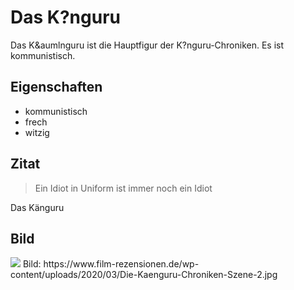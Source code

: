 # Das K?nguru

Das K&aumlnguru ist die Hauptfigur der K?nguru-Chroniken. Es ist kommunistisch.

## Eigenschaften

* kommunistisch
* frech
* witzig

## Zitat

> Ein Idiot in Uniform ist immer noch ein Idiot

Das Känguru

## Bild
<img src="https://www.film-rezensionen.de/wp-content/uploads/2020/03/Die-Kaenguru-Chroniken-Szene-2.jpg">
Bild: https://www.film-rezensionen.de/wp-content/uploads/2020/03/Die-Kaenguru-Chroniken-Szene-2.jpg
